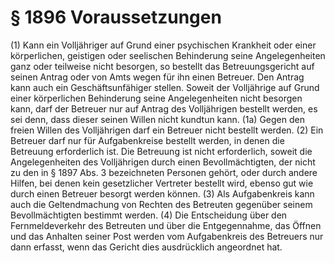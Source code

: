 # § 1896 Voraussetzungen
(1) Kann ein Volljähriger auf Grund einer psychischen Krankheit oder einer körperlichen, geistigen oder seelischen Behinderung seine Angelegenheiten ganz oder teilweise nicht besorgen, so bestellt das Betreuungsgericht auf seinen Antrag oder von Amts wegen für ihn einen Betreuer. Den Antrag kann auch ein Geschäftsunfähiger stellen. Soweit der Volljährige auf Grund einer körperlichen Behinderung seine Angelegenheiten nicht besorgen kann, darf der Betreuer nur auf Antrag des Volljährigen bestellt werden, es sei denn, dass dieser seinen Willen nicht kundtun kann.
(1a) Gegen den freien Willen des Volljährigen darf ein Betreuer nicht bestellt werden.
(2) Ein Betreuer darf nur für Aufgabenkreise bestellt werden, in denen die Betreuung erforderlich ist. Die Betreuung ist nicht erforderlich, soweit die Angelegenheiten des Volljährigen durch einen Bevollmächtigten, der nicht zu den in § 1897 Abs. 3 bezeichneten Personen gehört, oder durch andere Hilfen, bei denen kein gesetzlicher Vertreter bestellt wird, ebenso gut wie durch einen Betreuer besorgt werden können.
(3) Als Aufgabenkreis kann auch die Geltendmachung von Rechten des Betreuten gegenüber seinem Bevollmächtigten bestimmt werden.
(4) Die Entscheidung über den Fernmeldeverkehr des Betreuten und über die Entgegennahme, das Öffnen und das Anhalten seiner Post werden vom Aufgabenkreis des Betreuers nur dann erfasst, wenn das Gericht dies ausdrücklich angeordnet hat.